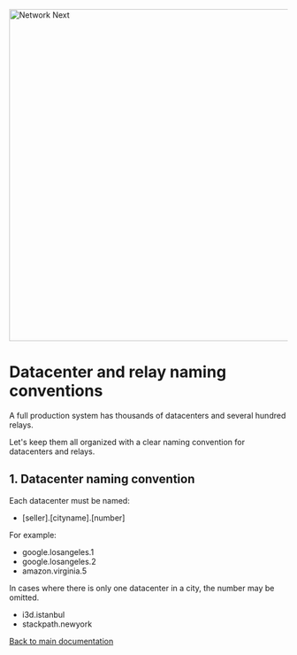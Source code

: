 <img src="https://static.wixstatic.com/media/799fd4_0512b6edaeea4017a35613b4c0e9fc0b~mv2.jpg/v1/fill/w_1200,h_140,al_c,q_80,usm_0.66_1.00_0.01/networknext_logo_colour_black_RGB_tightc.jpg" alt="Network Next" width="600"/>

<br>

# Datacenter and relay naming conventions

A full production system has thousands of datacenters and several hundred relays.

Let's keep them all organized with a clear naming convention for datacenters and relays.

## 1. Datacenter naming convention

Each datacenter must be named:

* [seller].[cityname].[number]

For example:

* google.losangeles.1
* google.losangeles.2
* amazon.virginia.5

In cases where there is only one datacenter in a city, the number may be omitted.

* i3d.istanbul
* stackpath.newyork


[Back to main documentation](../README.md)

